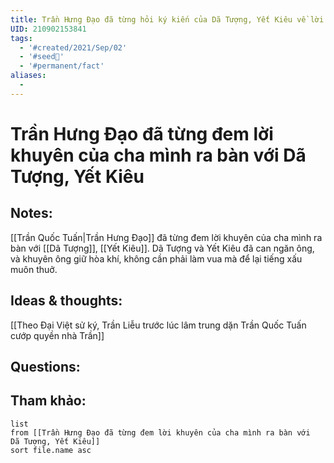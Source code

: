 ```yaml
---
title: Trần Hưng Đạo đã từng hỏi ký kiến của Dã Tượng, Yết Kiêu về lời khuyên của Trần Liễu
UID: 210902153841
tags:
  - '#created/2021/Sep/02'
  - '#seed🥜'
  - '#permanent/fact'
aliases:
  - 
---
```

# Trần Hưng Đạo đã từng đem lời khuyên của cha mình ra bàn với Dã Tượng, Yết Kiêu

## Notes:
[[Trần Quốc Tuấn|Trần Hưng Đạo]] đã từng đem lời khuyên của cha mình ra bàn với [[Dã Tượng]], [[Yết Kiêu]]. Dã Tượng và Yết Kiêu đã can ngăn ông, và khuyên ông giữ hòa khí, không cần phải làm vua mà để lại tiếng xấu muôn thuở.

## Ideas & thoughts:
[[Theo Đại Việt sử ký, Trần Liễu trước lúc lâm trung dặn Trần Quốc Tuấn cướp quyền nhà Trần]]

## Questions:


## Tham khảo:
```dataview
list
from [[Trần Hưng Đạo đã từng đem lời khuyên của cha mình ra bàn với  Dã Tượng, Yết Kiêu]]
sort file.name asc
```